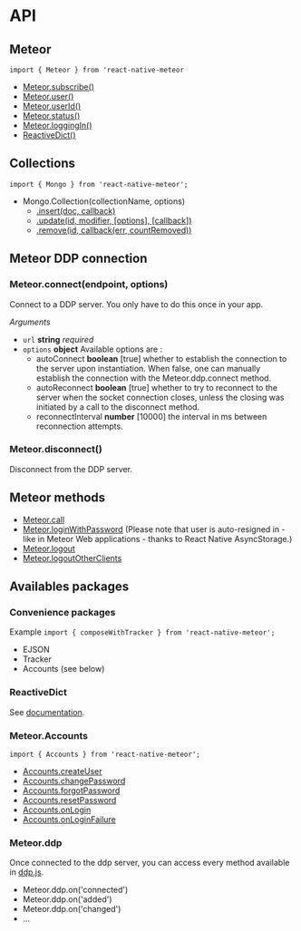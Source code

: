 # API

## Meteor
`import { Meteor } from 'react-native-meteor`

* [Meteor.subscribe()](http://docs.meteor.com/#/full/meteor_subscribe)
* [Meteor.user()](http://docs.meteor.com/#/full/meteor_user)
* [Meteor.userId()](http://docs.meteor.com/#/full/meteor_userid)
* [Meteor.status()](http://docs.meteor.com/#/full/meteor_status)
* [Meteor.loggingIn()](http://docs.meteor.com/#/full/meteor_loggingin)
* [ReactiveDict()](https://atmospherejs.com/meteor/reactive-dict)

## Collections
`import { Mongo } from 'react-native-meteor';`

* Mongo.Collection(collectionName, options)
  * [.insert(doc, callback)](http://docs.meteor.com/#/full/insert)
  * [.update(id, modifier, [options], [callback])](http://docs.meteor.com/#/full/update)
  * [.remove(id, callback(err, countRemoved))](http://docs.meteor.com/#/full/remove)

## Meteor DDP connection

### Meteor.connect(endpoint, options)

Connect to a DDP server. You only have to do this once in your app.

_Arguments_

* `url` **string** _required_
* `options` **object** Available options are :
  * autoConnect **boolean** [true] whether to establish the connection to the server upon instantiation. When false, one can manually establish the connection with the Meteor.ddp.connect method.
  * autoReconnect **boolean** [true] whether to try to reconnect to the server when the socket connection closes, unless the closing was initiated by a call to the disconnect method.
  * reconnectInterval **number** [10000] the interval in ms between reconnection attempts.

### Meteor.disconnect()

Disconnect from the DDP server.

## Meteor methods

* [Meteor.call](http://docs.meteor.com/#/full/meteor_call)
* [Meteor.loginWithPassword](http://docs.meteor.com/#/full/meteor_loginwithpassword) (Please note that user is auto-resigned in - like in Meteor Web applications - thanks to React Native AsyncStorage.)
* [Meteor.logout](http://docs.meteor.com/#/full/meteor_logout)
* [Meteor.logoutOtherClients](http://docs.meteor.com/#/full/meteor_logoutotherclients)

## Availables packages

### Convenience packages

Example `import { composeWithTracker } from 'react-native-meteor';`

* EJSON
* Tracker
* Accounts (see below)

### ReactiveDict

See [documentation](https://atmospherejs.com/meteor/reactive-dict).

### Meteor.Accounts

`import { Accounts } from 'react-native-meteor';`

* [Accounts.createUser](http://docs.meteor.com/#/full/accounts_createuser)
* [Accounts.changePassword](http://docs.meteor.com/#/full/accounts_forgotpassword)
* [Accounts.forgotPassword](http://docs.meteor.com/#/full/accounts_changepassword)
* [Accounts.resetPassword](http://docs.meteor.com/#/full/accounts_resetpassword)
* [Accounts.onLogin](http://docs.meteor.com/#/full/accounts_onlogin)
* [Accounts.onLoginFailure](http://docs.meteor.com/#/full/accounts_onloginfailure)

### Meteor.ddp

Once connected to the ddp server, you can access every method available in [ddp.js](https://github.com/mondora/ddp.js/).

* Meteor.ddp.on('connected')
* Meteor.ddp.on('added')
* Meteor.ddp.on('changed')
* ...
